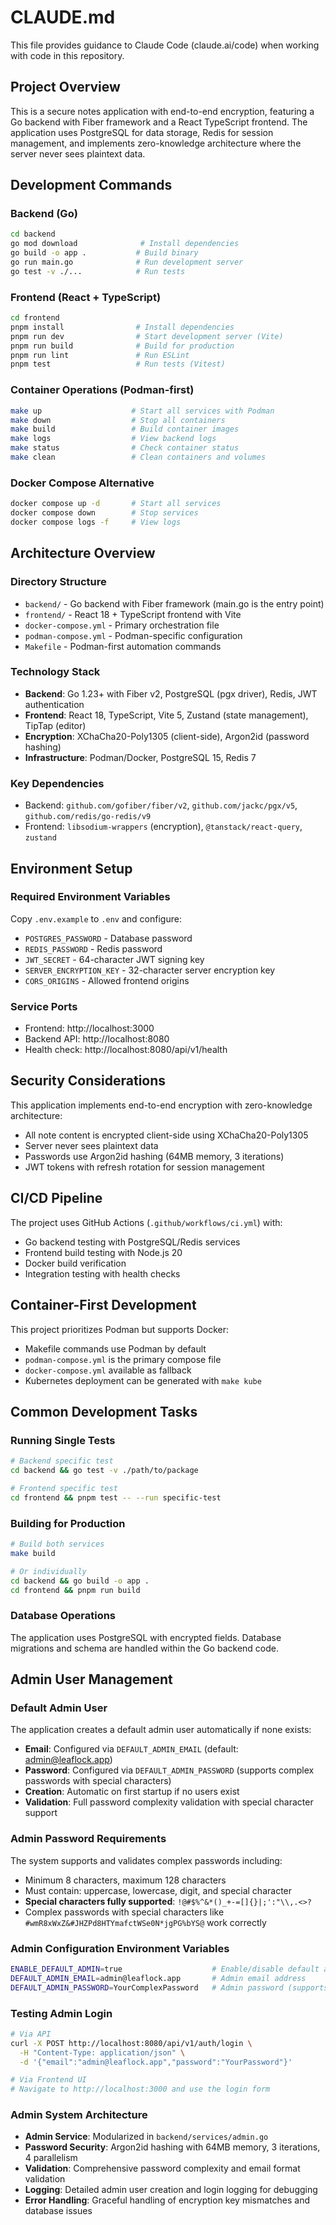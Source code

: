 # CLAUDE.md

This file provides guidance to Claude Code (claude.ai/code) when working with code in this repository.

## Project Overview

This is a secure notes application with end-to-end encryption, featuring a Go backend with Fiber framework and a React TypeScript frontend. The application uses PostgreSQL for data storage, Redis for session management, and implements zero-knowledge architecture where the server never sees plaintext data.

## Development Commands

### Backend (Go)
```bash
cd backend
go mod download              # Install dependencies
go build -o app .           # Build binary
go run main.go              # Run development server
go test -v ./...            # Run tests
```

### Frontend (React + TypeScript)
```bash
cd frontend
pnpm install                # Install dependencies
pnpm run dev                # Start development server (Vite)
pnpm run build              # Build for production
pnpm run lint               # Run ESLint
pnpm test                   # Run tests (Vitest)
```

### Container Operations (Podman-first)
```bash
make up                    # Start all services with Podman
make down                  # Stop all containers
make build                 # Build container images
make logs                  # View backend logs
make status                # Check container status
make clean                 # Clean containers and volumes
```

### Docker Compose Alternative
```bash
docker compose up -d       # Start all services
docker compose down        # Stop services
docker compose logs -f     # View logs
```

## Architecture Overview

### Directory Structure
- `backend/` - Go backend with Fiber framework (main.go is the entry point)
- `frontend/` - React 18 + TypeScript frontend with Vite
- `docker-compose.yml` - Primary orchestration file
- `podman-compose.yml` - Podman-specific configuration
- `Makefile` - Podman-first automation commands

### Technology Stack
- **Backend**: Go 1.23+ with Fiber v2, PostgreSQL (pgx driver), Redis, JWT authentication
- **Frontend**: React 18, TypeScript, Vite 5, Zustand (state management), TipTap (editor)
- **Encryption**: XChaCha20-Poly1305 (client-side), Argon2id (password hashing)
- **Infrastructure**: Podman/Docker, PostgreSQL 15, Redis 7

### Key Dependencies
- Backend: `github.com/gofiber/fiber/v2`, `github.com/jackc/pgx/v5`, `github.com/redis/go-redis/v9`
- Frontend: `libsodium-wrappers` (encryption), `@tanstack/react-query`, `zustand`

## Environment Setup

### Required Environment Variables
Copy `.env.example` to `.env` and configure:
- `POSTGRES_PASSWORD` - Database password
- `REDIS_PASSWORD` - Redis password  
- `JWT_SECRET` - 64-character JWT signing key
- `SERVER_ENCRYPTION_KEY` - 32-character server encryption key
- `CORS_ORIGINS` - Allowed frontend origins

### Service Ports
- Frontend: http://localhost:3000
- Backend API: http://localhost:8080
- Health check: http://localhost:8080/api/v1/health

## Security Considerations

This application implements end-to-end encryption with zero-knowledge architecture:
- All note content is encrypted client-side using XChaCha20-Poly1305
- Server never sees plaintext data
- Passwords use Argon2id hashing (64MB memory, 3 iterations)
- JWT tokens with refresh rotation for session management

## CI/CD Pipeline

The project uses GitHub Actions (`.github/workflows/ci.yml`) with:
- Go backend testing with PostgreSQL/Redis services
- Frontend build testing with Node.js 20
- Docker build verification
- Integration testing with health checks

## Container-First Development

This project prioritizes Podman but supports Docker:
- Makefile commands use Podman by default
- `podman-compose.yml` is the primary compose file
- `docker-compose.yml` available as fallback
- Kubernetes deployment can be generated with `make kube`

## Common Development Tasks

### Running Single Tests
```bash
# Backend specific test
cd backend && go test -v ./path/to/package

# Frontend specific test  
cd frontend && pnpm test -- --run specific-test
```

### Building for Production
```bash
# Build both services
make build

# Or individually
cd backend && go build -o app .
cd frontend && pnpm run build
```

### Database Operations
The application uses PostgreSQL with encrypted fields. Database migrations and schema are handled within the Go backend code.

## Admin User Management

### Default Admin User
The application creates a default admin user automatically if none exists:
- **Email**: Configured via `DEFAULT_ADMIN_EMAIL` (default: admin@leaflock.app)
- **Password**: Configured via `DEFAULT_ADMIN_PASSWORD` (supports complex passwords with special characters)
- **Creation**: Automatic on first startup if no users exist
- **Validation**: Full password complexity validation with special character support

### Admin Password Requirements
The system supports and validates complex passwords including:
- Minimum 8 characters, maximum 128 characters
- Must contain: uppercase, lowercase, digit, and special character
- **Special characters fully supported**: `!@#$%^&*()_+-=[]{}|;':"\\,.<>?`
- Complex passwords with special characters like `#wmR8xWxZ&#JHZPd8HTYmafctWSe0N*jgPG%bYS@` work correctly

### Admin Configuration Environment Variables
```bash
ENABLE_DEFAULT_ADMIN=true                    # Enable/disable default admin creation
DEFAULT_ADMIN_EMAIL=admin@leaflock.app       # Admin email address
DEFAULT_ADMIN_PASSWORD=YourComplexPassword   # Admin password (supports all special chars)
```

### Testing Admin Login
```bash
# Via API
curl -X POST http://localhost:8080/api/v1/auth/login \
  -H "Content-Type: application/json" \
  -d '{"email":"admin@leaflock.app","password":"YourPassword"}'

# Via Frontend UI
# Navigate to http://localhost:3000 and use the login form
```

### Admin System Architecture
- **Admin Service**: Modularized in `backend/services/admin.go`
- **Password Security**: Argon2id hashing with 64MB memory, 3 iterations, 4 parallelism
- **Validation**: Comprehensive password complexity and email format validation
- **Logging**: Detailed admin user creation and login logging for debugging
- **Error Handling**: Graceful handling of encryption key mismatches and database issues